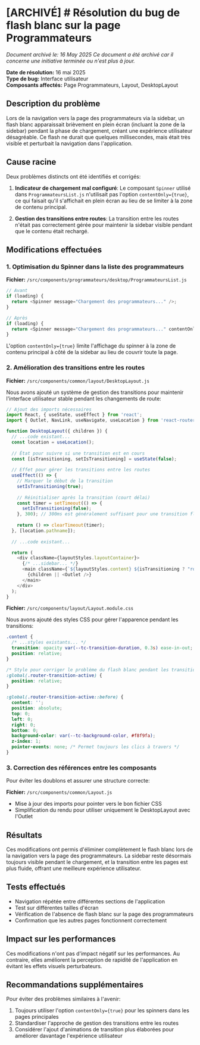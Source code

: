 # [ARCHIVÉ] # Résolution du bug de flash blanc sur la page Programmateurs

*Document archivé le: 16 May 2025*
*Ce document a été archivé car il concerne une initiative terminée ou n'est plus à jour.*


**Date de résolution:** 16 mai 2025  
**Type de bug:** Interface utilisateur  
**Composants affectés:** Page Programmateurs, Layout, DesktopLayout

## Description du problème

Lors de la navigation vers la page des programmateurs via la sidebar, un flash blanc apparaissait brièvement en plein écran (incluant la zone de la sidebar) pendant la phase de chargement, créant une expérience utilisateur désagréable. Ce flash ne durait que quelques millisecondes, mais était très visible et perturbait la navigation dans l'application.

## Cause racine

Deux problèmes distincts ont été identifiés et corrigés:

1. **Indicateur de chargement mal configuré**: Le composant `Spinner` utilisé dans `ProgrammateursList.js` n'utilisait pas l'option `contentOnly={true}`, ce qui faisait qu'il s'affichait en plein écran au lieu de se limiter à la zone de contenu principal.

2. **Gestion des transitions entre routes**: La transition entre les routes n'était pas correctement gérée pour maintenir la sidebar visible pendant que le contenu était rechargé.

## Modifications effectuées

### 1. Optimisation du Spinner dans la liste des programmateurs

**Fichier:** `/src/components/programmateurs/desktop/ProgrammateursList.js`

```javascript
// Avant
if (loading) {
  return <Spinner message="Chargement des programmateurs..." />;
}

// Après
if (loading) {
  return <Spinner message="Chargement des programmateurs..." contentOnly={true} />;
}
```

L'option `contentOnly={true}` limite l'affichage du spinner à la zone de contenu principal à côté de la sidebar au lieu de couvrir toute la page.

### 2. Amélioration des transitions entre les routes

**Fichier:** `/src/components/common/layout/DesktopLayout.js`

Nous avons ajouté un système de gestion des transitions pour maintenir l'interface utilisateur stable pendant les changements de route:

```javascript
// Ajout des imports nécessaires
import React, { useState, useEffect } from 'react';
import { Outlet, NavLink, useNavigate, useLocation } from 'react-router-dom';

function DesktopLayout({ children }) {
  // ...code existant...
  const location = useLocation();
  
  // État pour suivre si une transition est en cours
  const [isTransitioning, setIsTransitioning] = useState(false);
  
  // Effet pour gérer les transitions entre les routes
  useEffect(() => {
    // Marquer le début de la transition
    setIsTransitioning(true);
    
    // Réinitialiser après la transition (court délai)
    const timer = setTimeout(() => {
      setIsTransitioning(false);
    }, 300); // 300ms est généralement suffisant pour une transition fluide
    
    return () => clearTimeout(timer);
  }, [location.pathname]);
  
  // ...code existant...

  return (
    <div className={layoutStyles.layoutContainer}>
      {/* ...sidebar... */}
      <main className={`${layoutStyles.content} ${isTransitioning ? "router-transition-active" : ""}`}>
        {children || <Outlet />}
      </main>
    </div>
  );
}
```

**Fichier:** `/src/components/layout/Layout.module.css`

Nous avons ajouté des styles CSS pour gérer l'apparence pendant les transitions:

```css
.content {
  /* ...styles existants... */
  transition: opacity var(--tc-transition-duration, 0.3s) ease-in-out;
  position: relative;
}

/* Style pour corriger le problème du flash blanc pendant les transitions */
:global(.router-transition-active) {
  position: relative;
}

:global(.router-transition-active::before) {
  content: '';
  position: absolute;
  top: 0;
  left: 0;
  right: 0;
  bottom: 0;
  background-color: var(--tc-background-color, #f8f9fa);
  z-index: 1;
  pointer-events: none; /* Permet toujours les clics à travers */
}
```

### 3. Correction des références entre les composants

Pour éviter les doublons et assurer une structure correcte:

**Fichier:** `/src/components/common/Layout.js`
- Mise à jour des imports pour pointer vers le bon fichier CSS
- Simplification du rendu pour utiliser uniquement le DesktopLayout avec l'Outlet

## Résultats

Ces modifications ont permis d'éliminer complètement le flash blanc lors de la navigation vers la page des programmateurs. La sidebar reste désormais toujours visible pendant le chargement, et la transition entre les pages est plus fluide, offrant une meilleure expérience utilisateur.

## Tests effectués

- Navigation répétée entre différentes sections de l'application
- Test sur différentes tailles d'écran
- Vérification de l'absence de flash blanc sur la page des programmateurs
- Confirmation que les autres pages fonctionnent correctement

## Impact sur les performances

Ces modifications n'ont pas d'impact négatif sur les performances. Au contraire, elles améliorent la perception de rapidité de l'application en évitant les effets visuels perturbateurs.

## Recommandations supplémentaires

Pour éviter des problèmes similaires à l'avenir:

1. Toujours utiliser l'option `contentOnly={true}` pour les spinners dans les pages principales
2. Standardiser l'approche de gestion des transitions entre les routes
3. Considérer l'ajout d'animations de transition plus élaborées pour améliorer davantage l'expérience utilisateur